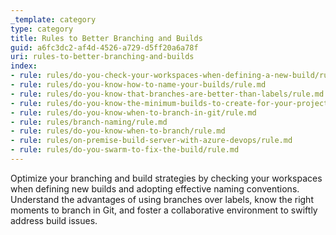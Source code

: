 ```yaml
---
_template: category
type: category
title: Rules to Better Branching and Builds
guid: a6fc3dc2-af4d-4526-a729-d5ff20a6a78f
uri: rules-to-better-branching-and-builds
index:
- rule: rules/do-you-check-your-workspaces-when-defining-a-new-build/rule.md
- rule: rules/do-you-know-how-to-name-your-builds/rule.md
- rule: rules/do-you-know-that-branches-are-better-than-labels/rule.md
- rule: rules/do-you-know-the-minimum-builds-to-create-for-your-project/rule.md
- rule: rules/do-you-know-when-to-branch-in-git/rule.md
- rule: rules/branch-naming/rule.md
- rule: rules/do-you-know-when-to-branch/rule.md
- rule: rules/on-premise-build-server-with-azure-devops/rule.md
- rule: rules/do-you-swarm-to-fix-the-build/rule.md
---
```


Optimize your branching and build strategies by checking your workspaces when defining new builds and adopting effective naming conventions. Understand the advantages of using branches over labels, know the right moments to branch in Git, and foster a collaborative environment to swiftly address build issues.
